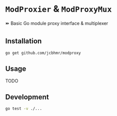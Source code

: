 # `ModProxier` & `ModProxyMux`

⏩ Basic Go module proxy interface & multiplexer

## Installation

```sh
go get github.com/jcbhmr/modproxy
```

## Usage

TODO

## Development

```sh
go test -v ./...
```
